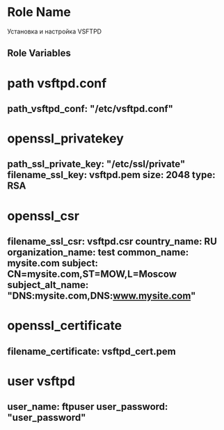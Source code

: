 Role Name
=========

Установка и настройка VSFTPD

Role Variables
--------------

# path vsftpd.conf
path_vsftpd_conf: "/etc/vsftpd.conf"
---------------

# openssl_privatekey
path_ssl_private_key: "/etc/ssl/private"
filename_ssl_key: vsftpd.pem
size: 2048
type: RSA
---------------

# openssl_csr
filename_ssl_csr: vsftpd.csr
country_name: RU
organization_name: test
common_name: mysite.com
subject: CN=mysite.com,ST=MOW,L=Moscow
subject_alt_name: "DNS:mysite.com,DNS:www.mysite.com"
---------------

# openssl_certificate
filename_certificate: vsftpd_cert.pem
---------------

# user vsftpd
user_name: ftpuser
user_password: "user_password"
---------------